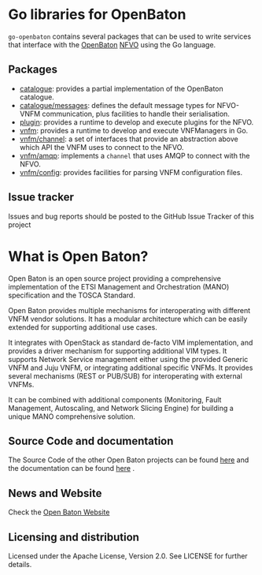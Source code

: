 # Go libraries for OpenBaton
`go-openbaton` contains several packages that can be used to write services that interface with the [OpenBaton][openbaton] [NFVO][nfvo] using the Go language.

## Packages

- [catalogue](https://github.com/mcilloni/go-openbaton/tree/master/catalogue): provides a partial implementation of the OpenBaton catalogue.
- [catalogue/messages](https://github.com/mcilloni/go-openbaton/tree/master/catalogue/messages): defines the default message types for NFVO-VNFM communication, plus facilities to handle their serialisation.
- [plugin](https://github.com/mcilloni/go-openbaton/tree/master/plugin): provides a runtime to develop and execute plugins for the NFVO.
- [vnfm](https://github.com/mcilloni/go-openbaton/tree/master/vnfm): provides a runtime to develop and execute VNFManagers in Go.
- [vnfm/channel](https://github.com/mcilloni/go-openbaton/tree/master/vnfm/channel): a set of interfaces that provide an abstraction above which API the VNFM uses to connect to the NFVO.
- [vnfm/amqp](https://github.com/mcilloni/go-openbaton/tree/master/vnfm/): implements a `channel` that uses AMQP to connect with the NFVO.
- [vnfm/config](https://github.com/mcilloni/go-openbaton/tree/master/vnfm/config): provides facilities for parsing VNFM configuration files.

## Issue tracker

Issues and bug reports should be posted to the GitHub Issue Tracker of this project

# What is Open Baton?

Open Baton is an open source project providing a comprehensive implementation of the ETSI Management and Orchestration (MANO) specification and the TOSCA Standard.

Open Baton provides multiple mechanisms for interoperating with different VNFM vendor solutions. It has a modular architecture which can be easily extended for supporting additional use cases. 

It integrates with OpenStack as standard de-facto VIM implementation, and provides a driver mechanism for supporting additional VIM types. It supports Network Service management either using the provided Generic VNFM and Juju VNFM, or integrating additional specific VNFMs. It provides several mechanisms (REST or PUB/SUB) for interoperating with external VNFMs. 

It can be combined with additional components (Monitoring, Fault Management, Autoscaling, and Network Slicing Engine) for building a unique MANO comprehensive solution.

## Source Code and documentation

The Source Code of the other Open Baton projects can be found [here][openbaton-github] and the documentation can be found [here][openbaton-doc] .

## News and Website

Check the [Open Baton Website][openbaton]

## Licensing and distribution
Licensed under the Apache License, Version 2.0. See LICENSE for further details.

[openbaton]: http://openbaton.org
[openbaton-doc]: http://openbaton.org/documentation
[openbaton-github]: http://github.org/openbaton
[nfvo]: https://github.com/openbaton/NFVO
[NFV MANO]:http://docbox.etsi.org/ISG/NFV/Open/Published/gs_NFV-MAN001v010101p%20-%20Management%20and%20Orchestration.pdf
